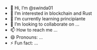 - 👋 Hi, I’m @swinda01
- 👀 I’m interested in blockchain and Rust
- 🌱 I’m currently learning principiante
- 💞️ I’m looking to collaborate on ...
- 📫 How to reach me ...
- 😄 Pronouns: ...
- ⚡ Fun fact: ...

<!---
swinda01/swinda01 is a ✨ special ✨ repository because its `README.md` (this file) appears on your GitHub profile.
You can click the Preview link to take a look at your changes.
--->
